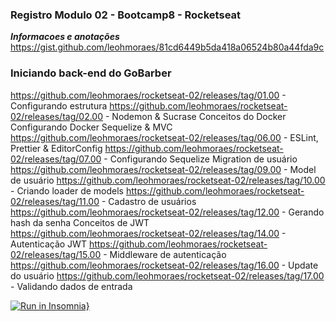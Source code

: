 ### Registro Modulo 02 - Bootcamp8 - Rocketseat

***Informacoes e anotações***
https://gist.github.com/leohmoraes/81cd6449b5da418a06524b80a44fda9c

### Iniciando back-end do GoBarber
https://github.com/leohmoraes/rocketseat-02/releases/tag/01.00 - Configurando estrutura
https://github.com/leohmoraes/rocketseat-02/releases/tag/02.00 - Nodemon & Sucrase
Conceitos do Docker
Configurando Docker
Sequelize & MVC
https://github.com/leohmoraes/rocketseat-02/releases/tag/06.00 - ESLint, Prettier & EditorConfig
https://github.com/leohmoraes/rocketseat-02/releases/tag/07.00 - Configurando Sequelize
Migration de usuário
https://github.com/leohmoraes/rocketseat-02/releases/tag/09.00 - Model de usuário
https://github.com/leohmoraes/rocketseat-02/releases/tag/10.00 - Criando loader de models
https://github.com/leohmoraes/rocketseat-02/releases/tag/11.00 - Cadastro de usuários
https://github.com/leohmoraes/rocketseat-02/releases/tag/12.00 - Gerando hash da senha
Conceitos de JWT
https://github.com/leohmoraes/rocketseat-02/releases/tag/14.00 - Autenticação JWT
https://github.com/leohmoraes/rocketseat-02/releases/tag/15.00 - Middleware de autenticação
https://github.com/leohmoraes/rocketseat-02/releases/tag/16.00 - Update do usuário
https://github.com/leohmoraes/rocketseat-02/releases/tag/17.00 - Validando dados de entrada


[![Run in Insomnia}](https://insomnia.rest/images/run.svg)](https://insomnia.rest/run/?label=Teste%20no%20Insomnia&uri=https%3A%2F%2Fgithub.com%2Fleohmoraes%2Frocketseat-02%2Finsomnia.json)
